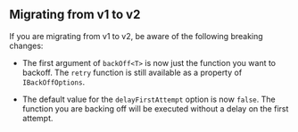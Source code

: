 ## Migrating from v1 to v2

If you are migrating from v1 to v2, be aware of the following breaking changes:

- The first argument of `backOff<T>` is now just the function you want to backoff. The `retry` function is still available as a property of `IBackOffOptions`.

- The default value for the `delayFirstAttempt` option is now `false`. The function you are backing off will be executed without a delay on the first attempt.
